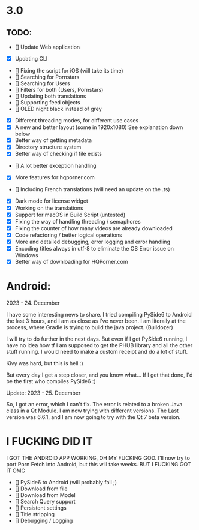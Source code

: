 # 3.0
 

## TODO:

- [] Update Web application
- [x] Updating CLI
- [] Fixing the script for iOS (will take its time)
- [] Searching for Pornstars
- [] Searching for Users
- [] Filters for both (Users, Pornstars)
- [] Updating both translations
- [] Supporting feed objects
- [] OLED night black instead of grey
- [x] Different threading modes, for different use cases
- [x] A new and better layout (some in 1920x1080) See explanation down below
- [x] Better way of getting metadata
- [x] Directory structure system
- [x] Better way of checking if file exists
- [] A lot better exception handling
- [x] More features for hqporner.com
- [] Including French translations (will need an update on the .ts)
- [x] Dark mode for license widget
- [x] Working on the translations
- [x] Support for macOS in Build Script (untested)
- [x] Fixing the way of handling threading / semaphores
- [x] Fixing the counter of how many videos are already downloaded
- [x] Code refactoring / better logical operations
- [x] More and detailed debugging, error logging and error handling
- [x] Encoding titles always in utf-8 to eliminate the OS Error issue on Windows
- [x] Better way of downloading for HQPorner.com

# Android:

2023 - 24. December 

I have some interesting news to share. I tried compiling PySide6 to Android the last 3 hours, and I am as close as I've
never been. I am literally at the process, where Gradle is trying to build the java project. (Buildozer)

I will try to do further in the next days. But even if I get PySide6 running, I have no idea how tf I am supposed to
get the PHUB library and all the other stuff running. I would need to make a custom receipt and do a lot of stuff.

Kivy was hard, but this is hell :)

But every day I get a step closer, and you know what... If I get that done, I'd be the first who compiles PySide6 :) 

Update: 2023 - 25. December

So, I got an error, which I can't fix. The error is related to a broken Java class in a Qt Module. 
I am now trying with different versions. The Last version was 6.6.1, and I am now going to try with the Qt 7 beta version.

# I FUCKING DID IT

I GOT THE ANDROID APP WORKING, OH MY FUCKING GOD. I'll now try to port Porn Fetch into Android, but this will take
weeks. BUT I FUCKING GOT IT OMG



- [] PySide6 to Android (will probably fail ;) 
- [] Download from file
- [] Download from Model
- [] Search Query support
- [] Persistent settings
- [] Title stripping
- [] Debugging / Logging



